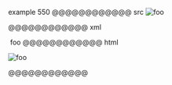 example 550
@@@@@@@@@@@@ src
![foo][bar]

[bar]: /url
@@@@@@@@@@@@ xml
<?xml version="1.0" encoding="UTF-8"?>
<!DOCTYPE document SYSTEM "CommonMark.dtd">
<document xmlns="http://commonmark.org/xml/1.0">
  <paragraph>
    <image destination="/url" title="">
      <text>foo</text>
    </image>
  </paragraph>
</document>
@@@@@@@@@@@@ html
<p><img src="/url" alt="foo" /></p>
@@@@@@@@@@@@
